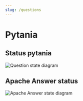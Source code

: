 ```yaml
---
slug: /questions
---
```


# Pytania

## Status pytania

![Question state diagram](/img/docs/questions-question-status.drawio.svg)

## Apache Answer status

![Apache Answer state diagram](/img/docs/questions-answer-status.drawio.svg)
